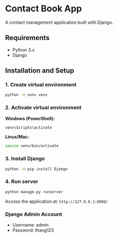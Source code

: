 # Contact Book App

A contact management application built with Django.

## Requirements

- Python 3.x
- Django

## Installation and Setup

### 1. Create virtual environment
```bash
python -m venv venv
```

### 2. Activate virtual environment
**Windows (PowerShell):**
```bash
venv\Scripts\activate
```

**Linux/Mac:**
```bash
source venv/bin/activate
```

### 3. Install Django
```bash
python -m pip install Django
```

### 4. Run server
```bash
python manage.py runserver
```

Access the application at: `http://127.0.0.1:8000/`

### Django Admin Account
- Username: admin
- Password: thang123